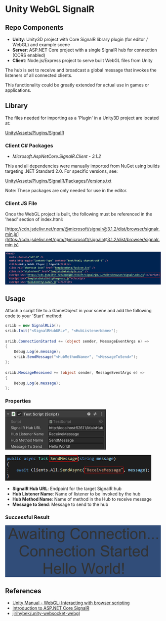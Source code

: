# Unity WebGL SignalR

## Repo Components

- **Unity**: Unity3D project with Core SignalR library plugin (for editor / WebGL) and example scene
- **Server**: ASP.NET Core project with a single SignalR hub for connection (CORS enabled)
- **Client**: Node.js/Express project to serve built WebGL files from Unity

The hub is set to receive and broadcast a global message that invokes the listeners of all connected clients.

This functionality could be greatly extended for actual use in games or applications.

## Library

The files needed for importing as a 'Plugin' in a Unity3D project are located at:

[Unity/Assets/Plugins/SignalR](./Unity/Assets/Plugins/SignalR)

### Client C# Packages

- _Microsoft.AspNetCore.SignalR.Client - 3.1.2_

This and all dependencies were manually imported from NuGet using builds targeting .NET Standard 2.0. For specific versions, see:

[Unity/Assets/Plugins/SignalR/Packages/Versions.txt](./Unity/Assets/Plugins/SignalR/Packages/Versions.txt)

Note: These packages are only needed for use in the editor.

### Client JS File

Once the WebGL project is built, the following must be referenced in the 'head' section of index.html:

[https://cdn.jsdelivr.net/npm/@microsoft/signalr@3.1.2/dist/browser/signalr.min.js](https://cdn.jsdelivr.net/npm/@microsoft/signalr@3.1.2/dist/browser/signalr.min.js)

![Source](./Screenshots/src.png)

## Usage

Attach a script file to a GameObject in your scene and add the following code to your 'Start' method:

```c#
srLib = new SignalRLib();
srLib.Init("<SignalRHubURL>", "<HubListenerName>");

srLib.ConnectionStarted += (object sender, MessageEventArgs e) =>
{
    Debug.Log(e.message);
    srLib.SendMessage("<HubMethodName>", "<MessageToSend>");
};

srLib.MessageReceived += (object sender, MessageEventArgs e) =>
{
    Debug.Log(e.message);
};
```

### Properties

![Properties](./Screenshots/props.png)

![Hub](./Screenshots/hub.png)

- **SignalR Hub URL**: Endpoint for the target SignalR hub
- **Hub Listener Name**: Name of listener to be invoked by the hub
- **Hub Method Name**: Name of method in the Hub to receive message
- **Message to Send**: Message to send to the hub

### Successful Result

![Result](./Screenshots/res.png)

## References

- [Unity Manual - WebGL: Interacting with browser scripting](https://docs.unity3d.com/Manual/webgl-interactingwithbrowserscripting.html)
- [Introduction to ASP.NET Core SignalR](https://docs.microsoft.com/en-us/aspnet/core/signalr/introduction?view=aspnetcore-3.1)
- [jirihybek/unity-websocket-webgl](https://github.com/jirihybek/unity-websocket-webgl)
